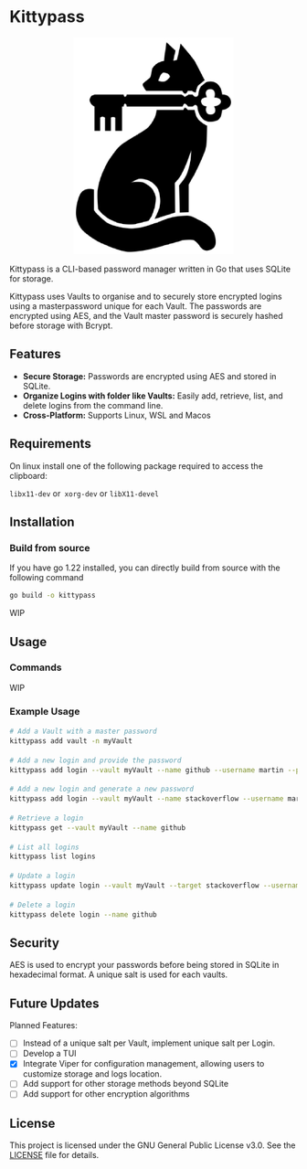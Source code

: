 # Kittypass

<p align="center"> <img src="resource/image/kittypass-logo-xs.png" alt="Kittypass Logo" /> </p>

Kittypass is a CLI-based password manager written in Go that uses SQLite for storage.

Kittypass uses Vaults to organise and to securely store encrypted logins using a  masterpassword unique for each Vault. The passwords are encrypted using AES, and the Vault master password is securely hashed before storage with Bcrypt.

## Features

- **Secure Storage:** Passwords are encrypted using AES and stored in SQLite.
- **Organize Logins with folder like Vaults:** Easily add, retrieve, list, and delete logins from the command line.
- **Cross-Platform:** Supports Linux, WSL and Macos

## Requirements

On linux install one of the following package required to access the clipboard:

 `libx11-dev` or` xorg-dev` or `libX11-devel`

## Installation

### Build from source

If you have go 1.22 installed, you can directly build from source with the following command

```bash 
go build -o kittypass
```

WIP

## Usage

### Commands

WIP

### Example Usage

```sh
# Add a Vault with a master password
kittypass add vault -n myVault

# Add a new login and provide the password
kittypass add login --vault myVault --name github --username martin --password

# Add a new login and generate a new password
kittypass add login --vault myVault --name stackoverflow --username martin -sNU

# Retrieve a login
kittypass get --vault myVault --name github

# List all logins
kittypass list logins

# Update a login
kittypass update login --vault myVault --target stackoverflow --username martin@myemail.com

# Delete a login
kittypass delete login --name github
```

## Security

AES is used to encrypt your passwords before being stored in SQLite in hexadecimal format. A unique salt is used for each vaults.

## Future Updates

Planned Features:

- [ ] Instead of a unique salt per Vault, implement unique salt per Login.
- [ ] Develop a TUI
- [x] Integrate Viper for configuration management, allowing users to customize storage and logs location.
- [ ] Add support for other storage methods beyond SQLite
- [ ] Add support for other encryption algorithms

## License

This project is licensed under the GNU General Public License v3.0. See the [LICENSE](LICENSE) file for details.
